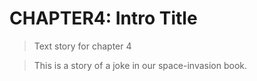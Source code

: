 # CHAPTER4: Intro Title

> Text story for chapter 4

> This is a story of a joke in our space-invasion book.